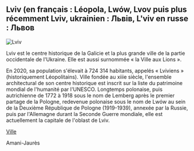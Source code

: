 
**Lviv (en français : Léopola, Lwów, Lvov puis plus récemment Lviv, ukrainien : Львів, L'viv en russe : Львов**
-------------------

![Lviv](https://upload.wikimedia.org/wikipedia/commons/thumb/6/67/%D0%9B%D1%8C%D0%B2%D1%96%D0%B2%D1%81%D1%8C%D0%BA%D0%B8%D0%B9_%D0%BD%D0%B0%D1%86%D1%96%D0%BE%D0%BD%D0%B0%D0%BB%D1%8C%D0%BD%D0%B8%D0%B9_%D0%B0%D0%BA%D0%B0%D0%B4%D0%B5%D0%BC%D1%96%D1%87%D0%BD%D0%B8%D0%B9_%D1%82%D0%B5%D0%B0%D1%82%D1%80_%D0%BE%D0%BF%D0%B5%D1%80%D0%B8_%D1%82%D0%B0_%D0%B1%D0%B0%D0%BB%D0%B5%D1%82%D1%83_%D1%96%D0%BC%D0%B5%D0%BD%D1%96_%D0%A1%D0%BE%D0%BB%D0%BE%D0%BC%D1%96%D1%97_%D0%9A%D1%80%D1%83%D1%88%D0%B5%D0%BB%D1%8C%D0%BD%D0%B8%D1%86%D1%8C%D0%BA%D0%BE%D1%97_13.jpg/1920px-thumbnail.jpg "Image ville de Lviv")

Lviv est le centre historique de la Galicie et la plus grande ville de la partie occidentale de l'Ukraine. Elle est aussi surnommée « la Ville aux Lions ».

En 2020, sa population s'élevait à 724 314 habitants, appelés « Lviviens » (historiquement Léopolitains).
Ville fondée au xiiie siècle, l'ensemble architectural de son centre historique est inscrit sur la liste du patrimoine mondial de l'humanité par l'UNESCO. 
Longtemps polonaise, puis autrichienne de 1772 à 1918 sous le nom de Lemberg après le premier partage de la Pologne, redevenue polonaise sous le nom de Lwów au sein de la Deuxième République de Pologne (1919-1939), 
annexée par la Russie, puis par l'Allemagne durant la Seconde Guerre mondiale, elle est actuellement la capitale de l'oblast de Lviv.



[Ville](https://github.com/indiaye18/TP2_Lab/blob/main/jeu-heros-Labyrinthe-Tour-Monde/Paris.md)

Amani-Jaurès
